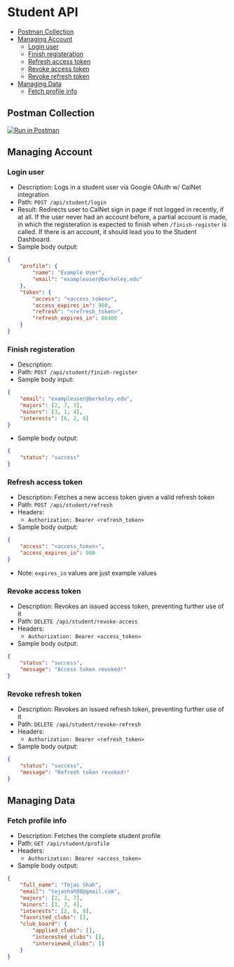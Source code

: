 # Student API

<!-- MarkdownTOC autolink="true" -->

- [Postman Collection](#postman-collection)
- [Managing Account](#managing-account)
    - [Login user](#login-user)
    - [Finish registeration](#finish-registeration)
    - [Refresh access token](#refresh-access-token)
    - [Revoke access token](#revoke-access-token)
    - [Revoke refresh token](#revoke-refresh-token)
- [Managing Data](#managing-data)
    - [Fetch profile info](#fetch-profile-info)

<!-- /MarkdownTOC -->

## Postman Collection
[![Run in Postman](https://run.pstmn.io/button.svg)](https://app.getpostman.com/run-collection/e9d0784bab2cc5792865)

## Managing Account

### Login user
* Description: Logs in a student user via Google OAuth w/ CalNet integration
* Path: `POST /api/student/login`
* Result: Redirects user to CalNet sign in page if not logged in recently, if at all. If the user never had an account before,
a partial account is made, in which the registeration is expected to finish when `/finish-register` is called. If there is an account, it should lead you to the Student Dashboard.
* Sample body output:
```json
{
    "profile": {
        "name": "Example User",
        "email": "exampleuser@berkeley.edu"
    },
    "token": {
        "access": "<access_token>",
        "access_expires_in": 900,
        "refresh": "<refresh_token>",
        "refresh_expires_in": 86400
    }
}
```

### Finish registeration
* Description:
* Path: `POST /api/student/finish-register`
* Sample body input:
```json
{
    "email": "exampleuser@berkeley.edu",
    "majors": [2, 7, 3],
    "minors": [3, 1, 4],
    "interests": [6, 2, 8]
}
```
* Sample body output:
```json
{
    "status": "success"
}
```

### Refresh access token
* Description: Fetches a new access token given a valid refresh token
* Path: `POST /api/student/refresh`
* Headers:
    - `Authorization: Bearer <refresh_token>`
* Sample body output:
```json
{
    "access": "<access_token>",
    "access_expires_in": 900
}
```
* Note: `expires_in` values are just example values

### Revoke access token
* Description: Revokes an issued access token, preventing further use of it
* Path: `DELETE /api/student/revoke-access`
* Headers:
    - `Authorization: Bearer <access_token>`
* Sample body output:
```json
{
    "status": "success",
    "message": "Access token revoked!"
}
```

### Revoke refresh token
* Description: Revokes an issued refresh token, preventing further use of it
* Path: `DELETE /api/student/revoke-refresh`
* Headers:
    - `Authorization: Bearer <refresh_token>`
* Sample body output:
```json
{
    "status": "success",
    "message": "Refresh token revoked!"
}
```

## Managing Data

### Fetch profile info
* Description: Fetches the complete student profile
* Path: `GET /api/student/profile`
* Headers:
    - `Authorization: Bearer <access_token>`
* Sample body output:
```json
{
    "full_name": "Tejas Shah",
    "email": "tejashah88@gmail.com",
    "majors": [2, 3, 7],
    "minors": [1, 3, 4],
    "interests": [2, 6, 8],
    "favorited_clubs": [],
    "club_board": {
        "applied_clubs": [],
        "interested_clubs": [],
        "interviewed_clubs": []
    }
}
```
